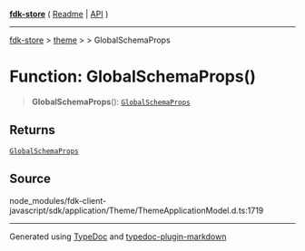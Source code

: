 [**fdk-store**](../../../README.md) ( [Readme](../../../README.md) \| [API](../../../API.md) )

---

[fdk-store](../../../API.md) > [theme](../../README.md) > [<internal>](../README.md) > GlobalSchemaProps

# Function: GlobalSchemaProps()

> **GlobalSchemaProps**(): [`GlobalSchemaProps`](../type-aliases/type-alias.GlobalSchemaProps.md)

## Returns

[`GlobalSchemaProps`](../type-aliases/type-alias.GlobalSchemaProps.md)

## Source

node_modules/fdk-client-javascript/sdk/application/Theme/ThemeApplicationModel.d.ts:1719

---

Generated using [TypeDoc](https://typedoc.org/) and [typedoc-plugin-markdown](https://www.npmjs.com/package/typedoc-plugin-markdown)
